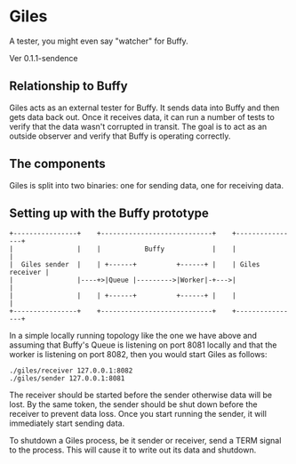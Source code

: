 # Giles

A tester, you might even say "watcher" for Buffy.

Ver 0.1.1-sendence

## Relationship to Buffy

Giles acts as an external tester for Buffy. It sends data into Buffy and then
gets data back out. Once it receives data, it can run a number of tests to
verify that the data wasn't corrupted in transit. The goal is to act as an
outside observer and verify that Buffy is operating correctly.

## The components

Giles is split into two binaries: one for sending data, one for receiving data.

## Setting up with the Buffy prototype

```
+----------------+    +----------------------------+    +----------------+
|                |    |           Buffy            |    |                |
|  Giles sender  |    | +------+          +------+ |    | Giles receiver |
|                |----+>|Queue |--------->|Worker|-+--->|                |
|                |    | +------+          +------+ |    |                |
+----------------+    +----------------------------+    +----------------+
```                           
In a simple locally running topology like the one we have above
and assuming that Buffy's Queue is listening on port 8081 locally
and that the worker is listening on port 8082, then you would start 
Giles as follows:

```
./giles/receiver 127.0.0.1:8082
./giles/sender 127.0.0.1:8081
```

The receiver should be started before the sender otherwise data will be lost. By
the same token, the sender should be shut down before the receiver to prevent
data loss. Once you start running the sender, it will immediately start
sending data.

To shutdown a Giles process, be it sender or receiver, send a TERM signal to the
process. This will cause it to write out its data and shutdown.
